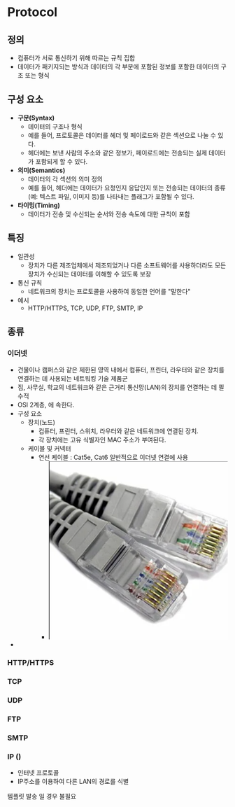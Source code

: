 # Protocol

## 정의
- 컴퓨터가 서로 통신하기 위해 따르는 규칙 집합
- 데이터가 패키지되는 방식과 데이터의 각 부분에 포함된 정보를 포함한 데이터의 구조 또는 형식

## 구성 요소
- **구문(Syntax)**
  - 데이터의 구조나 형식 
  - 예를 들어, 프로토콜은 데이터를 헤더 및 페이로드와 같은 섹션으로 나눌 수 있다.
  - 헤더에는 보낸 사람의 주소와 같은 정보가, 페이로드에는 전송되는 실제 데이터가 포함되게 할 수 있다.
- **의미(Semantics)**
  - 데이터의 각 섹션의 의미 정의
  - 예를 들어, 헤더에는 데이터가 요청인지 응답인지 또는 전송되는 데이터의 종류(예: 텍스트 파일, 이미지 등)를 나타내는 플래그가 포함될 수 있다.
- **타이밍(Timing)**
  - 데이터가 전송 및 수신되는 순서와 전송 속도에 대한 규칙이 포함

## 특징
* 일관성
  * 장치가 다른 제조업체에서 제조되었거나 다른 소프트웨어를 사용하더라도 모든 장치가 수신되는 데이터를 이해할 수 있도록 보장
* 통신 규칙
  * 네트워크의 장치는 프로토콜을 사용하여 동일한 언어를 "말한다"
* 예시
  * HTTP/HTTPS, TCP, UDP, FTP, SMTP, IP

## 종류

### 이더넷 

- 건물이나 캠퍼스와 같은 제한된 영역 내에서 컴퓨터, 프린터, 라우터와 같은 장치를 연결하는 데 사용되는 네트워킹 기술 제품군
- 집, 사무실, 학교의 네트워크와 같은 근거리 통신망(LAN)의 장치를 연결하는 데 필수적
- OSI 2계층, 에 속한다.
- 구성 요소
  - 장치(노드)
    - 컴퓨터, 프린터, 스위치, 라우터와 같은 네트워크에 연결된 장치.
    - 각 장치에는 고유 식별자인 MAC 주소가 부여된다.
  - 케이블 및 커넥터
    - 연선 케이블 : Cat5e, Cat6 일반적으로 이더넷 연결에 사용
      - ![ethernetCable](../../images/Cs/ethernetCable.png)
- 

### HTTP/HTTPS

### TCP

### UDP

### FTP

### SMTP 

### IP ()
- 인터넷 프로토콜
- IP주소를 이용하여 다른 LAN의 경로를 식별

템플릿 발송 일 경우 불필요